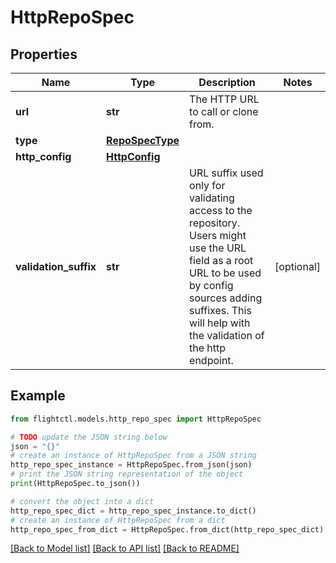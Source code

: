 # HttpRepoSpec


## Properties

Name | Type | Description | Notes
------------ | ------------- | ------------- | -------------
**url** | **str** | The HTTP URL to call or clone from. | 
**type** | [**RepoSpecType**](RepoSpecType.md) |  | 
**http_config** | [**HttpConfig**](HttpConfig.md) |  | 
**validation_suffix** | **str** | URL suffix used only for validating access to the repository. Users might use the URL field as a root URL to be used by config sources adding suffixes. This will help with the validation of the http endpoint. | [optional] 

## Example

```python
from flightctl.models.http_repo_spec import HttpRepoSpec

# TODO update the JSON string below
json = "{}"
# create an instance of HttpRepoSpec from a JSON string
http_repo_spec_instance = HttpRepoSpec.from_json(json)
# print the JSON string representation of the object
print(HttpRepoSpec.to_json())

# convert the object into a dict
http_repo_spec_dict = http_repo_spec_instance.to_dict()
# create an instance of HttpRepoSpec from a dict
http_repo_spec_from_dict = HttpRepoSpec.from_dict(http_repo_spec_dict)
```
[[Back to Model list]](../README.md#documentation-for-models) [[Back to API list]](../README.md#documentation-for-api-endpoints) [[Back to README]](../README.md)


